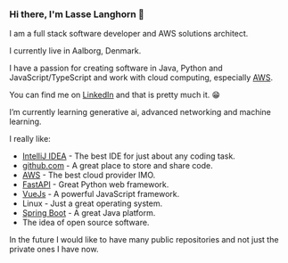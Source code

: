### Hi there, I'm Lasse Langhorn :wave:

I am a full stack software developer and AWS solutions architect.

I currently live in Aalborg, Denmark.

I have a passion for creating software in Java, Python and JavaScript/TypeScript and work with cloud computing, especially [AWS](https://aws.amazon.com/).

You can find me on [LinkedIn](https://www.linkedin.com/in/lasselanghorn/) and that is pretty much it. :grin:

I’m currently learning generative ai, advanced networking and machine learning.

I really like:
- [IntelliJ IDEA](https://www.jetbrains.com/idea/) - The best IDE for just about any coding task.
- [github.com](https://github.com/) - A great place to store and share code.
- [AWS](https://aws.amazon.com/) - The best cloud provider IMO.
- [FastAPI](https://fastapi.tiangolo.com/) - Great Python web framework.
- [VueJs](https://vuejs.org/) - A powerful JavaScript framework.
- Linux - Just a great operating system.
- [Spring Boot](https://spring.io/projects/spring-boot) - A great Java platform.
- The idea of open source software.

In the future I would like to have many public repositories and not just the private ones I have now.

<!--
**langhornweb/langhornweb** is a ✨ _special_ ✨ repository because its `README.md` (this file) appears on your GitHub profile.

Here are some ideas to get you started:

- 🔭 I’m currently working on ...
- 🌱 I’m currently learning ...
- 👯 I’m looking to collaborate on ...
- 🤔 I’m looking for help with ...
- 💬 Ask me about ...
- 📫 How to reach me: ...
- 😄 Pronouns: ...
- ⚡ Fun fact: ...
-->
